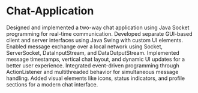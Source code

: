 # Chat-Application
Designed and implemented a two-way chat application using Java Socket programming for real-time communication.
Developed separate GUI-based client and server interfaces using Java Swing with custom UI elements.
Enabled message exchange over a local network using Socket, ServerSocket, DataInputStream, and DataOutputStream.
Implemented message timestamps, vertical chat layout, and dynamic UI updates for a better user experience.
Integrated event-driven programming through ActionListener and multithreaded behavior for simultaneous message handling.
Added visual elements like icons, status indicators, and profile sections for a modern chat interface.


